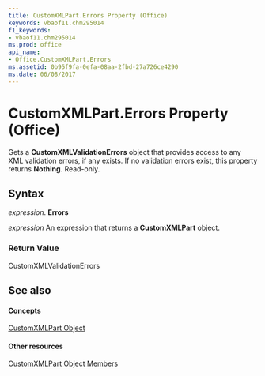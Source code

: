 ```yaml
---
title: CustomXMLPart.Errors Property (Office)
keywords: vbaof11.chm295014
f1_keywords:
- vbaof11.chm295014
ms.prod: office
api_name:
- Office.CustomXMLPart.Errors
ms.assetid: 0b95f9fa-0efa-08aa-2fbd-27a726ce4290
ms.date: 06/08/2017
---
```



# CustomXMLPart.Errors Property (Office)

Gets a **CustomXMLValidationErrors** object that provides access to any XML validation errors, if any exists. If no validation errors exist, this property returns **Nothing**. Read-only.


## Syntax

 _expression_. **Errors**

 _expression_ An expression that returns a **CustomXMLPart** object.


### Return Value

CustomXMLValidationErrors


## See also


#### Concepts


[CustomXMLPart Object](customxmlpart-object-office.md)
#### Other resources


[CustomXMLPart Object Members](customxmlpart-members-office.md)

